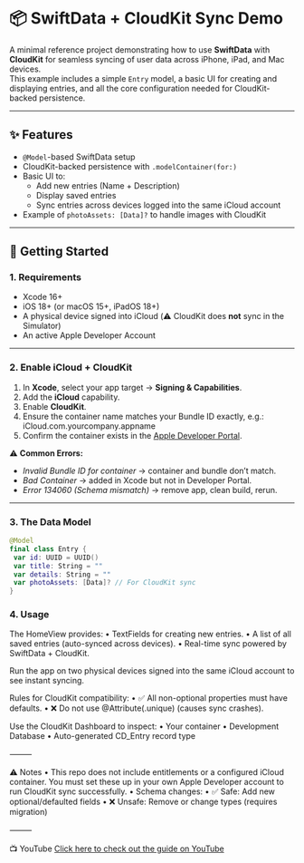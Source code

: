 # 📦 SwiftData + CloudKit Sync Demo

A minimal reference project demonstrating how to use **SwiftData** with **CloudKit** for seamless syncing of user data across iPhone, iPad, and Mac devices.  
This example includes a simple `Entry` model, a basic UI for creating and displaying entries, and all the core configuration needed for CloudKit-backed persistence.

---

## ✨ Features
- `@Model`-based SwiftData setup
- CloudKit-backed persistence with `.modelContainer(for:)`
- Basic UI to:
  - Add new entries (Name + Description)
  - Display saved entries
  - Sync entries across devices logged into the same iCloud account
- Example of `photoAssets: [Data]?` to handle images with CloudKit

---

## 🚀 Getting Started

### 1. Requirements
- Xcode 16+
- iOS 18+ (or macOS 15+, iPadOS 18+)
- A physical device signed into iCloud (⚠️ CloudKit does **not** sync in the Simulator)
- An active Apple Developer Account

---

### 2. Enable iCloud + CloudKit
1. In **Xcode**, select your app target → **Signing & Capabilities**.  
2. Add the **iCloud** capability.  
3. Enable **CloudKit**.  
4. Ensure the container name matches your Bundle ID exactly, e.g.:  iCloud.com.yourcompany.appname
5. Confirm the container exists in the [Apple Developer Portal](https://developer.apple.com/account/resources/identifiers/list).

⚠️ **Common Errors:**
- *Invalid Bundle ID for container* → container and bundle don’t match.  
- *Bad Container* → added in Xcode but not in Developer Portal.  
- *Error 134060 (Schema mismatch)* → remove app, clean build, rerun.  

---

### 3. The Data Model
```swift
@Model
final class Entry {
 var id: UUID = UUID()
 var title: String = ""
 var details: String = ""
 var photoAssets: [Data]? // For CloudKit sync
}
```

### 4. Usage

The HomeView provides:
	•	TextFields for creating new entries.
	•	A list of all saved entries (auto-synced across devices).
	•	Real-time sync powered by SwiftData + CloudKit.

Run the app on two physical devices signed into the same iCloud account to see instant syncing.

Rules for CloudKit compatibility:
	•	✅ All non-optional properties must have defaults.
	•	❌ Do not use @Attribute(.unique) (causes sync crashes).

  Use the CloudKit Dashboard to inspect:
	•	Your container
	•	Development Database
	•	Auto-generated CD_Entry record type

⸻

⚠️ Notes
	•	This repo does not include entitlements or a configured iCloud container.
You must set these up in your own Apple Developer account to run CloudKit sync successfully.
	•	Schema changes:
	•	✅ Safe: Add new optional/defaulted fields
	•	❌ Unsafe: Remove or change types (requires migration)

⸻

📺 YouTube
[Click here to check out the guide on YouTube](https://www.youtube.com/@NoahDoesCoding97)

